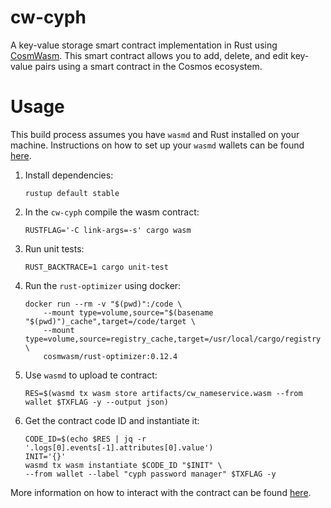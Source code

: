 # cw-cyph
A key-value storage smart contract implementation in Rust using [CosmWasm](https://github.com/CosmWasm/cosmwasm). This smart contract allows you to add, delete, and edit key-value pairs using a smart contract in the Cosmos ecosystem.

# Usage
This build process assumes you have `wasmd` and Rust installed on your machine. Instructions on how to set up your `wasmd` wallets can be found [here](https://docs.cosmwasm.com/docs/1.0/getting-started/setting-env). 

1. Install dependencies:
    ```shell
    rustup default stable
    ```
2. In the `cw-cyph` compile the wasm contract:
    ```shell
    RUSTFLAG='-C link-args=-s' cargo wasm
    ```
3. Run unit tests:
    ```shell
    RUST_BACKTRACE=1 cargo unit-test
    ```
4. Run the `rust-optimizer` using docker:
    ```shell
    docker run --rm -v "$(pwd)":/code \
        --mount type=volume,source="$(basename "$(pwd)")_cache",target=/code/target \
        --mount type=volume,source=registry_cache,target=/usr/local/cargo/registry \
        cosmwasm/rust-optimizer:0.12.4
    ```
5. Use `wasmd` to upload te contract:
    ```shell
    RES=$(wasmd tx wasm store artifacts/cw_nameservice.wasm --from wallet $TXFLAG -y --output json)
    ```
6. Get the contract code ID and instantiate it:
    ```shell
    CODE_ID=$(echo $RES | jq -r '.logs[0].events[-1].attributes[0].value')
    INIT='{}'
    wasmd tx wasm instantiate $CODE_ID "$INIT" \
    --from wallet --label "cyph password manager" $TXFLAG -y
    ```

More information on how to interact with the contract can be found [here](https://docs.cosmwasm.com/docs/1.0/getting-started/interact-with-contract).